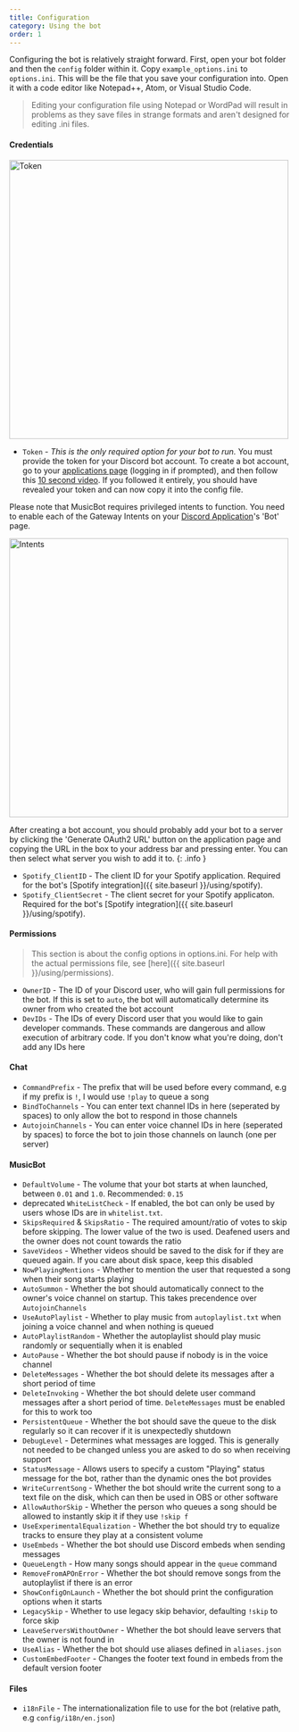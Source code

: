 ```yaml
---
title: Configuration
category: Using the bot
order: 1
---
```


Configuring the bot is relatively straight forward. First, open your bot folder and then the `config` folder within it. Copy `example_options.ini` to `options.ini`. This will be the file that you save your configuration into. Open it with a code editor like Notepad++, Atom, or Visual Studio Code.

> Editing your configuration file using Notepad or WordPad will result in problems as they save files in strange formats and aren't designed for editing .ini files.


#### Credentials

<img class="doc-img" src="{{ site.baseurl }}/images/token.png" alt="Token" style="width: 500px;"/>

- `Token` - *This is the only required option for your bot to run.* You must provide the token for your Discord bot account. To create a bot account, go to your [applications page](https://discord.com/developers/applications/me) (logging in if prompted), and then follow this [10 second video](https://drive.google.com/file/d/1wZG_TBVfjQfj0CEYaRTzS60D-cbfeeYZ/view). If you followed it entirely, you should have revealed your token and can now copy it into the config file.

Please note that MusicBot requires privileged intents to function. You need to enable each of the Gateway Intents on your [Discord Application](https://discord.com/developers/applications)'s 'Bot' page.

<img class="doc-img" src="{{ site.baseurl }}/images/intents.png" alt="Intents" style="width: 500px;"/>

After creating a bot account, you should probably add your bot to a server by clicking the 'Generate OAuth2 URL' button on the application page and copying the URL in the box to your address bar and pressing enter. You can then select what server you wish to add it to.
{: .info }

- `Spotify_ClientID` - The client ID for your Spotify application. Required for the bot's [Spotify integration]({{ site.baseurl }}/using/spotify).
- `Spotify_ClientSecret` - The client secret for your Spotify applicaton. Required for the bot's [Spotify integration]({{ site.baseurl }}/using/spotify).

#### Permissions

> This section is about the config options in options.ini. For help with the actual permissions file, see [here]({{ site.baseurl }}/using/permissions).

- `OwnerID` - The ID of your Discord user, who will gain full permissions for the bot. If this is set to `auto`, the bot will automatically determine its owner from who created the bot account
- `DevIDs` - The IDs of every Discord user that you would like to gain developer commands. These commands are dangerous and allow execution of arbitrary code. If you don't know what you're doing, don't add any IDs here

#### Chat

- `CommandPrefix` - The prefix that will be used before every command, e.g if my prefix is `!`, I would use `!play` to queue a song
- `BindToChannels` - You can enter text channel IDs in here (seperated by spaces) to only allow the bot to respond in those channels
- `AutojoinChannels` - You can enter voice channel IDs in here (seperated by spaces) to force the bot to join those channels on launch (one per server)

#### MusicBot

- `DefaultVolume` - The volume that your bot starts at when launched, between `0.01` and `1.0`. Recommended: `0.15`
- <span class="badge warn">deprecated</span> `WhiteListCheck` - If enabled, the bot can only be used by users whose IDs are in `whitelist.txt`.
- `SkipsRequired` & `SkipsRatio` - The required amount/ratio of votes to skip before skipping. The lower value of the two is used. Deafened users and the owner does not count towards the ratio
- `SaveVideos` - Whether videos should be saved to the disk for if they are queued again. If you care about disk space, keep this disabled
- `NowPlayingMentions` - Whether to mention the user that requested a song when their song starts playing
- `AutoSummon` - Whether the bot should automatically connect to the owner's voice channel on startup. This takes precendence over `AutojoinChannels`
- `UseAutoPlaylist` - Whether to play music from `autoplaylist.txt` when joining a voice channel and when nothing is queued
- `AutoPlaylistRandom` - Whether the autoplaylist should play music randomly or sequentially when it is enabled
- `AutoPause` - Whether the bot should pause if nobody is in the voice channel
- `DeleteMessages` - Whether the bot should delete its messages after a short period of time
- `DeleteInvoking` - Whether the bot should delete user command messages after a short period of time. `DeleteMessages` must be enabled for this to work too
- `PersistentQueue` - Whether the bot should save the queue to the disk regularly so it can recover if it is unexpectedly shutdown
- `DebugLevel` - Determines what messages are logged. This is generally not needed to be changed unless you are asked to do so when receiving support
- `StatusMessage` - Allows users to specify a custom "Playing" status message for the bot, rather than the dynamic ones the bot provides
- `WriteCurrentSong` - Whether the bot should write the current song to a text file on the disk, which can then be used in OBS or other software
- `AllowAuthorSkip` - Whether the person who queues a song should be allowed to instantly skip it if they use `!skip f`
- `UseExperimentalEqualization` - Whether the bot should try to equalize tracks to ensure they play at a consistent volume
- `UseEmbeds` - Whether the bot should use Discord embeds when sending messages
- `QueueLength` - How many songs should appear in the `queue` command
- `RemoveFromAPOnError` - Whether the bot should remove songs from the autoplaylist if there is an error
- `ShowConfigOnLaunch` - Whether the bot should print the configuration options when it starts
- `LegacySkip` - Whether to use legacy skip behavior, defaulting `!skip` to force skip
- `LeaveServersWithoutOwner` - Whether the bot should leave servers that the owner is not found in
- `UseAlias` - Whether the bot should use aliases defined in `aliases.json`
- `CustomEmbedFooter` - Changes the footer text found in embeds from the default version footer

#### Files

- `i18nFile` - The internationalization file to use for the bot (relative path, e.g `config/i18n/en.json`)
